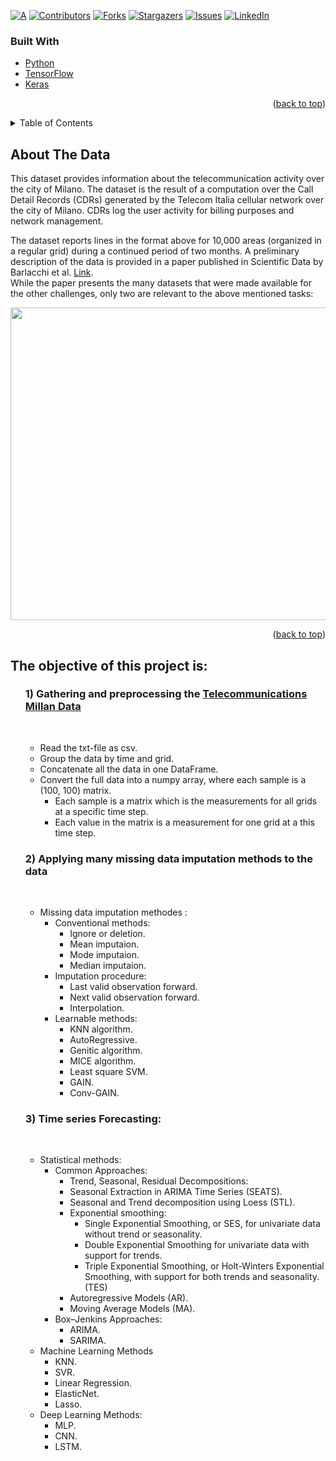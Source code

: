 <div id="top"></div>


[![A][contributors-shield]][contributors-url1]
[![Contributors][contributors-shield]][contributors-url2]
[![Forks][forks-shield]][forks-url]
[![Stargazers][stars-shield]][stars-url]
[![Issues][issues-shield]][issues-url]
[![LinkedIn][linkedin-shield]][linkedin-url]

[contributors-shield]: https://img.shields.io/github/contributors/github_username/repo_name.svg?style=for-the-badge
[contributors-url1]: https://github.com/abdallah-elsawy
[contributors-url2]: https://github.com/tarekmoha
<!-- [contributors-url3]: https://github.com/abdallah-elsawy -->
[forks-shield]: https://img.shields.io/github/forks/github_username/repo_name.svg?style=for-the-badge
[forks-url]: https://github.com/AlaaSedeeq/Millan-Data-Imputation-And-Forecasting/fork
[stars-shield]: https://img.shields.io/github/stars/github_username/repo_name.svg?style=for-the-badge
[stars-url]: https://github.com/AlaaSedeeq/Millan-Data-Imputation-And-Forecasting/stargazers
[issues-shield]: https://img.shields.io/github/issues/github_username/repo_name.svg?style=for-the-badge
[issues-url]: https://github.com/AlaaSedeeq/Millan-Data-Imputation-And-Forecasting/issues
[license-shield]: https://img.shields.io/github/license/github_username/repo_name.svg?style=for-the-badge
[linkedin-url]: https://linkedin.com/in/alaa-sedeeq
[linkedin-shield]: https://img.shields.io/badge/-LinkedIn-black.svg?style=for-the-badge&logo=linkedin&colorB=555

### Built With

* [Python](https://www.python.org/)
* [TensorFlow](https://www.tensorflow.org/)
* [Keras](https://keras.io/)

<p align="right">(<a href="#top">back to top</a>)</p>


<!-- TABLE OF CONTENTS -->
<details>
    <summary>Table of Contents</summary>
    <ol>
      <li><a href="#about-the-data">About The Data</a>      
      <li><a href="#built-with">Built With</a></li>
      <li><a href="#obj">Project Objective</a>
          <ul>
              <li><a href="#pre">Gathering and preprocessing the Data</a></li>
              <li><a href="#impute">Missing data imputation</a></li>
                  <ul>
                      <li><a href="#conven">Conventional Methods</a></li>
                      <li><a href="#proced">Procedure Methods</a></li>
                      <li><a href="#learn">Learnable Methods</a></li>
              </ul>
              <li><a href="#forecast">Data Forecasting</a></li>
              <ul>
                  <li><a href="#stat">Statistical Methods</a></li>
                  <li><a href="#ml">ML Methods</a></li>
                  <li><a href="#dl">DL Methods</a></li>
              </ul>
          </ul>
    </ol>
</details>


<!-- ABOUT THE PROJECT -->
## About The Data

This dataset provides information about the telecommunication activity over the city of Milano. The dataset is the result of a computation over the Call Detail Records (CDRs) generated by the Telecom Italia cellular network over the city of Milano. CDRs log the user activity for billing purposes and network management.

The dataset reports lines in the format above for 10,000 areas (organized in a regular grid) during a continued period of two months.
A preliminary description of the data is provided in a paper published in Scientific Data by Barlacchi et al. [Link](https://www.nature.com/articles/sdata201555). <br>While the paper presents the many datasets that were made available for the other challenges, only two are relevant to the above mentioned tasks:

<img src='Data preparation and imputaion/images/animation.gif' align='center' height='500' width='1000'></img>
<p align="right">(<a href="#top">back to top</a>)</p>


<a id="obj"></a><h2>The objective of this project is:</h2>
<ul>
  <a id="pre"></a><h3> 1) Gathering and preprocessing the <a href="https://dataverse.harvard.edu/dataset.xhtml?persistentId=doi:10.7910/DVN/EGZHFV">Telecommunications Millan Data</a></h3><br>
    <ul>
      <li> Read the txt-file as csv.
      <li> Group the data by time and grid.
      <li> Concatenate all the data in one DataFrame.
      <li> Convert the full data into a numpy array, where each sample is a (100, 100) matrix.
        <ul>
          <li> Each sample is a matrix which is the measurements for all grids at a specific time step.
          <li> Each value in the matrix is a measurement for one grid at a this time step.
        </ul>
    </ul>
  <a id="impute"></a><h3>2) Applying many missing data imputation methods to the data</h3><br>
  <ul>
      <li> Missing data imputation methodes :
          <ul>
              <a id="conven"></a><li> Conventional methods:
                  <ul>
                      <li> Ignore or deletion.
                      <li> Mean imputaion.
                      <li> Mode imputaion.
                      <li> Median imputaion.
                  </ul>
              <a id="proced"></a><li> Imputation procedure:
                  <ul>
                      <li> Last valid observation forward.
                      <li> Next valid observation forward.
                      <li> Interpolation.
                  </ul>
              <a id="learn"></a><li> Learnable methods:
                  <ul>
                      <li> KNN algorithm.
                      <li> AutoRegressive.
                      <li> Genitic algorithm.
                      <li> MICE algorithm.
                      <li> Least square SVM.
                      <li> GAIN.
                      <li> Conv-GAIN.
                  </ul>
          </ul>
    </ul>
    <a id="forecast"></a><h3>3) Time series Forecasting: </h3><br>
    <ul>
        <a id="stat"></a><li> Statistical methods:
            <ul>
                <li> Common Approaches:
                    <ul>
                        <li>Trend, Seasonal, Residual Decompositions:
                        <li> Seasonal Extraction in ARIMA Time Series (SEATS).
                        <li> Seasonal and Trend decomposition using Loess (STL). 
                        <li> Exponential smoothing:
                            <ul>
                                <li> Single Exponential Smoothing, or SES, for univariate data without trend or seasonality.
                                <li> Double Exponential Smoothing for univariate data with support for trends.
                                <li> Triple Exponential Smoothing, or Holt-Winters Exponential Smoothing, with support for both trends and seasonality.(TES)
                            </ul>
                        <li> Autoregressive Models (AR).
                        <li> Moving Average Models (MA).
                    </ul>
                <li> Box–Jenkins Approaches: 
                    <ul>
                        <li> ARIMA.
                        <li> SARIMA.
                    </ul>
            </ul>
        <a id="ml"></a><li> Machine Learning Methods
          <ul>
              <li> KNN.
              <li> SVR.
              <li> Linear Regression.
              <li> ElasticNet.
              <li> Lasso.
            </ul>
        <a id="dl"></a><li> Deep Learning Methods:
            <ul>
                <li> MLP.
                <li> CNN.
                <li> LSTM.
            </ul>
    </ul>
</ul>
